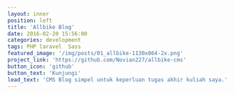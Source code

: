 ```yaml
---
layout: inner
position: left
title: 'Allbike Blog'
date: 2016-02-20 15:56:00
categories: development
tags: PHP laravel  Sass
featured_image: '/img/posts/01_allbike-1130x864-2x.png'
project_link: 'https://github.com/Novian227/allbike-cms'
button_icon: 'github'
button_text: 'Kunjungi'
lead_text: 'CMS Blog simpel untuk keperluan tugas akhir kuliah saya.'
---
```


